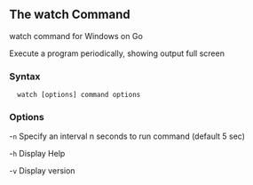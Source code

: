 ## The watch Command

watch command for Windows on Go

Execute a program periodically, showing output full screen

### Syntax
      watch [options] command options

### Options

   -`n`     Specify an interval n seconds to run command (default 5 sec)

   -`h`     Display Help

   -`v`     Display version
